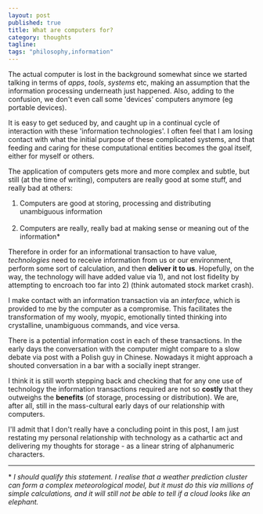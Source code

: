 ```yaml
---
layout: post
published: true
title: What are computers for?
category: thoughts
tagline: 
tags: "philosophy,information"
---
```

<!--<div class="alert alert-info">I tend to use the word 'technology' liberally, but I am almost always referring to computerised systems, and in the main those that make use of the world wide web.</div>-->

<p class="lead"> The actual computer is lost in the background somewhat since we started talking in terms of <em>apps</em>, <em>tools</em>, <em>systems</em> etc, making an assumption that the information processing underneath just happened. Also, adding to the confusion, we don't even call some 'devices' computers anymore (eg portable devices).</p>

It is easy to get seduced by, and caught up in a continual cycle of interaction with these 'information technologies'. I often feel that I am losing contact with what the initial purpose of these complicated systems, and that feeding and caring for these computational entities becomes the goal itself, either for myself or others.

The application of computers gets more and more complex and subtle, but still (at the time of writing), computers are really good at some stuff, and really bad at others:

<div class="well">
<ol>
<li>Computers are good at storing, processing and distributing unambiguous information</li>
<br>

<li>Computers are really, really bad at making sense or meaning out of the information*</li>
</ol>
</div>

Therefore in order for an informational transaction to have value, *technologies* need to receive information from us or our environment, perform some sort of calculation, and then **deliver it to us**. Hopefully, on the way, the technology will have added value via 1), and not lost fidelity by attempting to encroach too far into 2) (think automated stock market crash).

I make contact with an information transaction via an *interface*, which is provided to me by the computer as a compromise. This facilitates the transformation of my wooly, myopic, emotionally tinted thinking into crystalline, unambiguous commands, and vice versa. 

There is a potential information cost in each of these transactions. In the early days the conversation with the computer might compare to a slow debate via post with a Polish guy in Chinese. Nowadays it might approach a shouted conversation in a bar with a socially inept stranger.

I think it is still worth stepping back and checking that for any one use of technology the information transactions required are not so **costly** that they outweighs the **benefits** (of storage, processing or distribution). We are, after all, still in the mass-cultural early days of our relationship with computers.

I'll admit that I don't really have a concluding point in this post, I am just restating my personal relationship with technology as a cathartic act and delivering my thoughts for storage - as a linear string of alphanumeric characters.

---

\* *I should qualify this statement. I realise that a weather prediction cluster can form a complex meteorological model, but it must do this via millions of simple calculations, and it will still not be able to tell if a cloud looks like an elephant.* 




